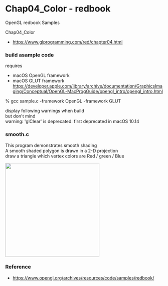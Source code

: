 Chap04_Color - redbook
===============

OpenGL redbook Samples <br/>

Chap04_Color <br/>
- https://www.glprogramming.com/red/chapter04.html

### build asample code 
requires  <br/>
- macOS  OpenGL framework <br/>
- macOS  GLUT framework <br/>
https://developer.apple.com/library/archive/documentation/GraphicsImaging/Conceptual/OpenGL-MacProgGuide/opengl_intro/opengl_intro.html <br/>

% gcc sample.c  -framework OpenGL  -framework GLUT <br/>

display following warnings when build <br/>
but don't mind <br/>
warning: 'glClear' is deprecated: first deprecated in macOS 10.14 <br/>

### smooth.c <br/>
This program demonstrates smooth shading  <br/>
A smooth shaded polygon is drawn in a 2-D projection  <br/>
draw a triangle which vertex colors are Red / green / Blue  <br/>

<image src="https://raw.githubusercontent.com/ohwada/MAC_OpenGL_redbook/master/Chap01_Introduction/result/screenshot_smooth.png" width="300" /><br/>


### Reference <br/>
- https://www.opengl.org/archives/resources/code/samples/redbook/

